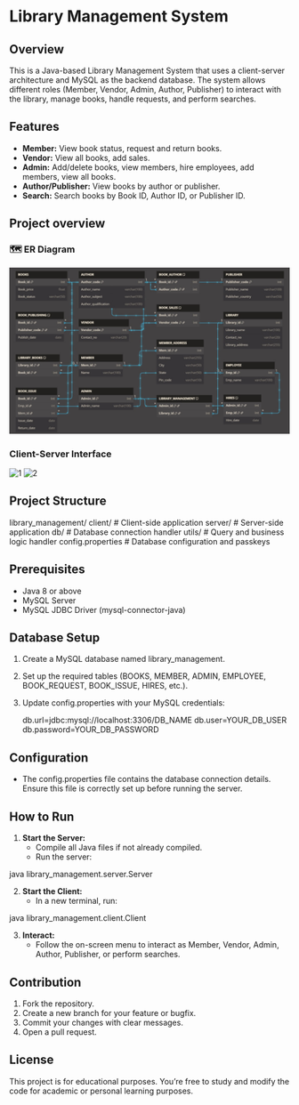 # Library Management System

## Overview
This is a Java-based Library Management System that uses a client-server architecture and MySQL as the backend database. The system allows different roles (Member, Vendor, Admin, Author, Publisher) to interact with the library, manage books, handle requests, and perform searches.

## Features
- **Member:** View book status, request and return books.
- **Vendor:** View all books, add sales.
- **Admin:** Add/delete books, view members, hire employees, add members, view all books.
- **Author/Publisher:** View books by author or publisher.
- **Search:** Search books by Book ID, Author ID, or Publisher ID.

## Project overview
### 🗺️ ER Diagram

![ER Diagram](./assets/er-diagram.jpg)

### Client-Server Interface

![1](./assests/overview-1.png)
![2](./assests/overview-2.png)


## Project Structure
library_management/
  client/           # Client-side application
  server/           # Server-side application
  db/               # Database connection handler
  utils/            # Query and business logic handler
  config.properties # Database configuration and passkeys


## Prerequisites
- Java 8 or above
- MySQL Server
- MySQL JDBC Driver (mysql-connector-java)

## Database Setup
1. Create a MySQL database named library_management.
2. Set up the required tables (BOOKS, MEMBER, ADMIN, EMPLOYEE, BOOK_REQUEST, BOOK_ISSUE, HIRES, etc.).
3. Update config.properties with your MySQL credentials:
   
   db.url=jdbc:mysql://localhost:3306/DB_NAME
   db.user=YOUR_DB_USER
   db.password=YOUR_DB_PASSWORD


## Configuration
- The config.properties file contains the database connection details. Ensure this file is correctly set up before running the server.

## How to Run
1. **Start the Server:**
   - Compile all Java files if not already compiled.
   - Run the server:
     
java library_management.server.Server

2. **Start the Client:**
   - In a new terminal, run:
     
java library_management.client.Client

3. **Interact:**
   - Follow the on-screen menu to interact as Member, Vendor, Admin, Author, Publisher, or perform searches.

## Contribution
1. Fork the repository.
2. Create a new branch for your feature or bugfix.
3. Commit your changes with clear messages.
4. Open a pull request.

## License
This project is for educational purposes. You’re free to study and modify the code for academic or personal learning purposes.
